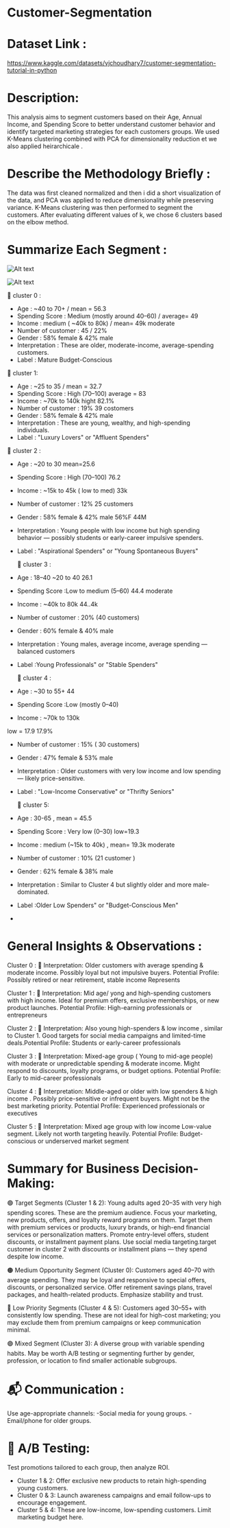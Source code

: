 # Customer-Segmentation
# Dataset Link : 
https://www.kaggle.com/datasets/vjchoudhary7/customer-segmentation-tutorial-in-python 
# Description: 
 This analysis aims to segment customers based on their Age, Annual Income, and Spending Score to better understand customer behavior and identify targeted marketing strategies for each customers groups. We used K-Means clustering combined with PCA for dimensionality reduction et we also applied heirarchicale .
# Describe the Methodology Briefly : 
The data was first cleaned normalized and then i did a short visualization of the data, and PCA was applied to reduce dimensionality while preserving variance. K-Means clustering was then performed to segment the customers. After evaluating different values of k, we chose 6 clusters based on the elbow method.
# Summarize Each Segment : 
![Alt text](relative/path/to/table.png)

![Alt text](images/table.png)


📌 cluster 0 :
- Age : ~40 to 70+ / mean = 56.3
- Spending Score : Medium (mostly around 40–60) / average= 49 
- Income : medium ( ~40k to 80k) /  mean= 49k moderate 
- Number of customer : 45 / 22%
- Gender : 58% female & 42% male 
- Interpretation : These are older, moderate-income, average-spending customers.
- Label : Mature Budget-Conscious

 📌 cluster 1:
- Age : ~25 to 35 / mean = 32.7
- Spending Score : High (70–100) average = 83
- Income : ~70k to 140k hight 82.1%
- Number of customer : 19%  39 costomers
- Gender : 58% female & 42% male 
- Interpretation : These are young, wealthy, and high-spending individuals.
- Label : "Luxury Lovers" or "Affluent Spenders"

 📌 cluster 2 :
- Age : ~20 to 30 mean=25.6
- Spending Score : High (70–100) 76.2
- Income : ~15k to 45k ( low to med) 33k
- Number of customer : 12% 25 customers
- Gender : 58% female & 42% male  56%F
44M
- Interpretation : Young people with low income but high spending behavior — possibly students or early-career impulsive spenders.
- Label : "Aspirational Spenders" or "Young Spontaneous Buyers"

   📌 cluster 3 :
- Age : 18–40 ~20 to 40 26.1
- Spending Score :Low to medium (5–60) 44.4 moderate 
- Income : ~40k to 80k
44..4k
- Number of customer : 20% (40 customers)
- Gender : 60% female & 40% male 
- Interpretation : Young males, average income, average spending — balanced customers
- Label :Young Professionals" or "Stable Spenders"

   📌 cluster 4 :
- Age : ~30 to 55+
44
- Spending Score :Low (mostly 0–40)
- Income : ~70k to 130k

low = 17.9
17.9%

- Number of customer : 15% ( 30 customers)
- Gender : 47% female & 53% male 
- Interpretation : Older customers with very low income and low spending — likely price-sensitive.
- Label : "Low-Income Conservative" or "Thrifty Seniors"

   📌 cluster 5:
- Age : 30-65 , mean = 45.5  
- Spending Score : Very low (0–30) low=19.3
- Income : medium (~15k to 40k) , mean= 19.3k moderate 
- Number of customer : 10% (21 customer ) 
- Gender : 62% female & 38% male 
- Interpretation : Similar to Cluster 4 but slightly older and more male-dominated.
- Label :Older Low Spenders" or "Budget-Conscious Men"
- 
# General Insights & Observations :
Cluster 0 :
📌 Interpretation: Older customers with average spending & moderate income. Possibly loyal but not impulsive buyers.
Potential Profile: Possibly retired or near retirement, stable income
Represents

Cluster 1 :
📌 Interpretation: Mid age/ yong and high-spending customers with high income. Ideal for premium offers, exclusive memberships, or new product launches. Potential Profile: High-earning professionals or entrepreneurs

Cluster 2 :
📌 Interpretation: Also young high-spenders & low income , similar to Cluster 1. Good targets for social media campaigns and limited-time deals.Potential Profile: Students or early-career professionals

Cluster 3 :
📌 Interpretation: Mixed-age group ( Young to mid-age people) with moderate or unpredictable spending & moderate income. Might respond to discounts, loyalty programs, or budget options.
Potential Profile: Early to mid-career professionals

Cluster 4 :
📌 Interpretation: Middle-aged or older with low spenders & high income . Possibly price-sensitive or infrequent buyers. Might not be the best marketing priority. Potential Profile: Experienced professionals or executives

Cluster 5 :
📌 Interpretation: Mixed age group with low income Low-value segment. Likely not worth targeting heavily. Potential Profile: Budget-conscious or underserved market segment

# Summary for Business Decision-Making:
🟢 Target Segments (Cluster 1 & 2):
Young adults aged 20–35 with very high spending scores. These are the premium audience. Focus your marketing, new products, offers, and loyalty reward programs on them. Target them with premium services or products, luxury brands, or high-end financial services or personalization matters. Promote entry-level offers, student discounts, or installment payment plans. Use social media targeting.target customer in cluster 2 with discounts or installment plans — they spend despite low income.

🟠 Medium Opportunity Segment (Cluster 0): Customers aged 40–70 with average spending. They may be loyal and responsive to special offers, discounts, or personalized service. Offer retirement savings plans, travel packages, and health-related products. Emphasize stability and trust.

🔴 Low Priority Segments (Cluster 4 & 5): Customers aged 30–55+ with consistently low spending. These are not ideal for high-cost marketing; you may exclude them from premium campaigns or keep communication minimal.

🟣 Mixed Segment (Cluster 3): A diverse group with variable spending habits. May be worth A/B testing or segmenting further by gender, profession, or location to find smaller actionable subgroups.

# 📬 Communication : 
Use age-appropriate channels:
 -Social media for young groups.
 -Email/phone for older groups.

# 🧪 A/B Testing:
Test promotions tailored to each group, then analyze ROI. 
   - Cluster 1 & 2: Offer exclusive new products to retain high-spending young customers.
   - Cluster 0 & 3: Launch awareness campaigns and email follow-ups to encourage engagement.
   - Cluster 5 & 4: These are low-income, low-spending customers. Limit marketing budget here.

